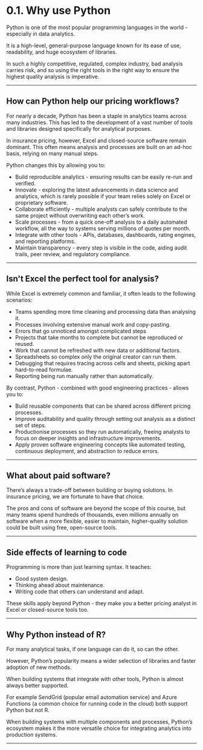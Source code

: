 # 0.1. Why use Python

Python is one of the most popular programming languages in the world - especially in data analytics.  

It is a high-level, general-purpose language known for its ease of use, readability, and huge ecosystem of libraries. 

In such a highly competitive, regulated, complex industry, bad analysis carries risk, and so using the right tools in the right way to ensure the highest quality analysis is imperative.

---

## How can Python help our pricing workflows?

For nearly a decade, Python has been a staple in analytics teams across many industries. This has led to the development of a vast number of tools and libraries designed specifically for analytical purposes.  

In insurance pricing, however, Excel and closed-source software remain dominant. This often means analysis and processes are built on an ad-hoc basis, relying on many manual steps.  

Python changes this by allowing you to:

- Build reproducible analytics - ensuring results can be easily re-run and verified.
- Innovate - exploring the latest advancements in data science and analytics, which is rarely possible if your team relies solely on Excel or proprietary software.
- Collaborate efficiently - multiple analysts can safely contribute to the same project without overwriting each other’s work.
- Scale processes - from a quick one-off analysis to a daily automated workflow, all the way to systems serving millions of quotes per month.
- Integrate with other tools - APIs, databases, dashboards, rating engines, and reporting platforms.
- Maintain transparency - every step is visible in the code, aiding audit trails, peer review, and regulatory compliance.

---

## Isn't Excel the perfect tool for analysis?

While Excel is extremely common and familiar, it often leads to the following scenarios:

- Teams spending more time cleaning and processing data than analysing it.
- Processes involving extensive manual work and copy-pasting.
- Errors that go unnoticed amongst complicated steps
- Projects that take months to complete but cannot be reproduced or reused.
- Work that cannot be refreshed with new data or additional factors.
- Spreadsheets so complex only the original creator can run them.
- Debugging that requires tracing across cells and sheets, picking apart hard-to-read formulae.
- Reporting being run manually rather than automatically.

By contrast, Python - combined with good engineering practices - allows you to:

- Build reusable components that can be shared across different pricing processes.
- Improve auditability and quality through setting out analysis as a distinct set of steps.
- Productionise processes so they run automatically, freeing analysts to focus on deeper insights and infrastructure improvements.
- Apply proven software engineering concepts like automated testing, continuous deployment, and abstraction to reduce errors.

---

## What about paid software?

There’s always a trade-off between building or buying solutions. In insurance pricing, we are fortunate to have that choice.  

The pros and cons of software are beyond the scope of this course, but many teams spend hundreds of thousands, even millions annually on software when a more flexible, easier to maintain, higher-quality solution could be built using free, open-source tools.

---

## Side effects of learning to code

Programming is more than just learning syntax. It teaches:

- Good system design.
- Thinking ahead about maintenance.
- Writing code that others can understand and adapt.

These skills apply beyond Python - they make you a better pricing analyst in Excel or closed-source tools too.

---

## Why Python instead of R?

For many analytical tasks, if one language can do it, so can the other. 

However, Python’s popularity means a wider selection of libraries and faster adoption of new methods.

When building systems that integrate with other tools, Python is almost always better supported.

For example SendGrid (popular email automation service) and Azure Functions (a common choice for running code in the cloud) both support Python but not R.

When building systems with multiple components and processes, Python’s ecosystem makes it the more versatile choice for integrating analytics into production systems.

---